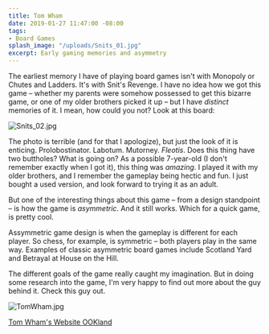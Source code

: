 ```yaml
---
title: Tom Wham
date: 2019-01-27 11:47:00 -08:00
tags:
- Board Games
splash_image: "/uploads/Snits_01.jpg"
excerpt: Early gaming memories and asymmetry
---
```


The earliest memory I have of playing board games isn't with Monopoly or Chutes and Ladders. It's with Snit's Revenge. I have no idea how we got this game – whether my parents were somehow possessed to get this bizarre game, or one of my older brothers picked it up – but I have <em>distinct</em> memories of it. I mean, how could you not? Look at this board:

![Snits_02.jpg](/uploads/Snits_02.jpg)

The photo is terrible (and for that I apologize), but just the look of it is enticing. Prolobostinator. Labotum. Mutorney. <em>Fleotis</em>. Does this thing have two buttholes? What is going on? As a possible 7-year-old (I don't remember exactly when I got it), this thing was <em>amazing</em>. I played it with my older brothers, and I remember the gameplay being hectic and fun. I just bought a used version, and look forward to trying it as an adult.

But one of the interesting things about this game – from a design standpoint – is how the game is <em>asymmetric</em>. And it still works. Which for a quick game, is pretty cool.

Assymmetric game design is when the gameplay is different for each player. So chess, for example, is symmetric – both players play in the same way. Examples of classic asymmetric board games include Scotland Yard and Betrayal at House on the Hill.

The different goals of the game really caught my imagination. But in doing some research into the game, I'm very happy to find out more about the guy behind it. Check this guy out.

![TomWham.jpg](/uploads/TomWham.jpg)

[Tom Wham's Website OOKland](http://www.tomwham.com/)
